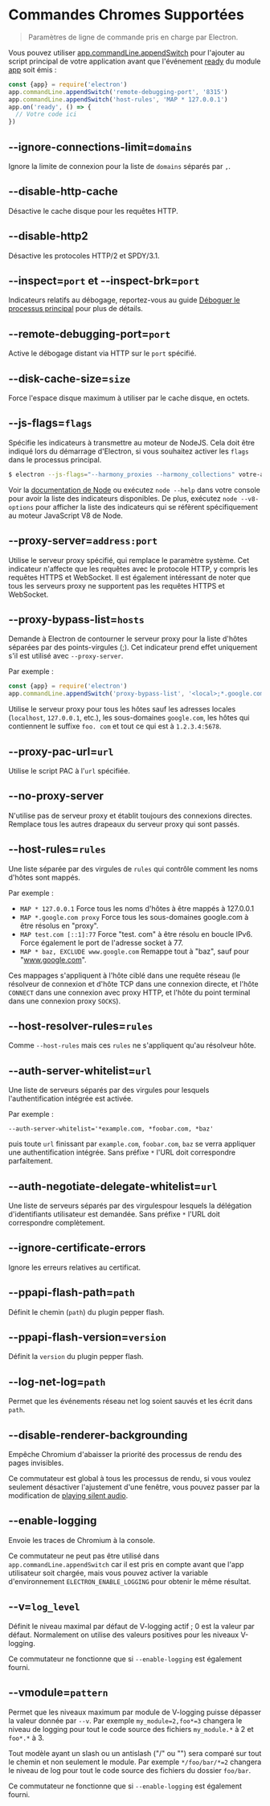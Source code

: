 # Commandes Chromes Supportées

> Paramètres de ligne de commande pris en charge par Electron.

Vous pouvez utiliser [app.commandLine.appendSwitch](app.md#appcommandlineappendswitchswitch-value) pour l'ajouter au script principal de votre application avant que l'événement [ready](app.md#event-ready) du module [app](app.md) soit émis :

```javascript
const {app} = require('electron')
app.commandLine.appendSwitch('remote-debugging-port', '8315')
app.commandLine.appendSwitch('host-rules', 'MAP * 127.0.0.1')
app.on('ready', () => {
  // Votre code ici
})
```

## --ignore-connections-limit=`domains`

Ignore la limite de connexion pour la liste de `domains` séparés par `,`.

## --disable-http-cache

Désactive le cache disque pour les requêtes HTTP.

## --disable-http2

Désactive les protocoles HTTP/2 et SPDY/3.1.

## --inspect=`port` et --inspect-brk=`port`

Indicateurs relatifs au débogage, reportez-vous au guide [Déboguer le processus principal](../tutorial/debugging-main-process.md) pour plus de détails.

## --remote-debugging-port=`port`

Active le débogage distant via HTTP sur le `port` spécifié.

## --disk-cache-size=`size`

Force l'espace disque maximum à utiliser par le cache disque, en octets.

## --js-flags=`flags`

Spécifie les indicateurs à transmettre au moteur de NodeJS. Cela doit être indiqué lors du démarrage d'Electron, si vous souhaitez activer les `flags` dans le processus principal.

```bash
$ electron --js-flags="--harmony_proxies --harmony_collections" votre-app
```

Voir la [documentation de Node](https://nodejs.org/api/cli.html) ou exécutez `node --help` dans votre console pour avoir la liste des indicateurs disponibles. De plus, exécutez `node --v8-options` pour afficher la liste des indicateurs qui se réfèrent spécifiquement au moteur JavaScript V8 de Node.

## --proxy-server=`address:port`

Utilise le serveur proxy spécifié, qui remplace le paramètre système. Cet indicateur n'affecte que les requêtes avec le protocole HTTP, y compris les requêtes HTTPS et WebSocket. Il est également intéressant de noter que tous les serveurs proxy ne supportent pas les requêtes HTTPS et WebSocket.

## --proxy-bypass-list=`hosts`

Demande à Electron de contourner le serveur proxy pour la liste d'hôtes séparées par des points-virgules (;). Cet indicateur prend effet uniquement s'il est utilisé avec `--proxy-server`.

Par exemple :

```javascript
const {app} = require('electron')
app.commandLine.appendSwitch('proxy-bypass-list', '<local>;*.google.com;*foo.com;1.2.3.4:5678')
```

Utilise le serveur proxy pour tous les hôtes sauf les adresses locales (`localhost`, `127.0.0.1`, etc.), les sous-domaines `google.com`, les hôtes qui contiennent le suffixe `foo. com` et tout ce qui est à `1.2.3.4:5678`.

## --proxy-pac-url=`url`

Utilise le script PAC à l'`url` spécifiée.

## --no-proxy-server

N'utilise pas de serveur proxy et établit toujours des connexions directes. Remplace tous les autres drapeaux du serveur proxy qui sont passés.

## --host-rules=`rules`

Une liste séparée par des virgules de `rules` qui contrôle comment les noms d'hôtes sont mappés.

Par exemple :

* `MAP * 127.0.0.1` Force tous les noms d'hôtes à être mappés à 127.0.0.1
* `MAP *.google.com proxy` Force tous les sous-domaines google.com à être résolus en "proxy".
* `MAP test.com [::1]:77` Force "test. com" à être résolu en boucle IPv6. Force également le port de l'adresse socket à 77.
* `MAP * baz, EXCLUDE www.google.com` Remappe tout à "baz", sauf pour "www.google.com".

Ces mappages s'appliquent à l'hôte ciblé dans une requête réseau (le résolveur de connexion et d'hôte TCP dans une connexion directe, et l'hôte `CONNECT` dans une connexion avec proxy HTTP, et l'hôte du point terminal dans une connexion proxy `SOCKS`).

## --host-resolver-rules=`rules`

Comme `--host-rules` mais ces `rules` ne s'appliquent qu'au résolveur hôte.

## --auth-server-whitelist=`url`

Une liste de serveurs séparés par des virgules pour lesquels l'authentification intégrée est activée.

Par exemple :

    --auth-server-whitelist='*example.com, *foobar.com, *baz'
    

puis toute `url` finissant par `example.com`, `foobar.com`, `baz` se verra appliquer une authentification intégrée. Sans préfixe `*` l'URL doit correspondre parfaitement.

## --auth-negotiate-delegate-whitelist=`url`

Une liste de serveurs séparés par des virgulespour lesquels la délégation d'identifiants utilisateur est demandée. Sans préfixe `*` l'URL doit correspondre complètement.

## --ignore-certificate-errors

Ignore les erreurs relatives au certificat.

## --ppapi-flash-path=`path`

Définit le chemin (`path`) du plugin pepper flash.

## --ppapi-flash-version=`version`

Définit la `version` du plugin pepper flash.

## --log-net-log=`path`

Permet que les événements réseau net log soient sauvés et les écrit dans `path`.

## --disable-renderer-backgrounding

Empêche Chromium d'abaisser la priorité des processus de rendu des pages invisibles.

Ce commutateur est global à tous les processus de rendu, si vous voulez seulement désactiver l'ajustement d'une fenêtre, vous pouvez passer par la modification de [playing silent audio](https://github.com/atom/atom/pull/9485/files).

## --enable-logging

Envoie les traces de Chromium à la console.

Ce commutateur ne peut pas être utilisé dans `app.commandLine.appendSwitch` car il est pris en compte avant que l'app utilisateur soit chargée, mais vous pouvez activer la variable d'environnement `ELECTRON_ENABLE_LOGGING` pour obtenir le même résultat.

## --v=`log_level`

Définit le niveau maximal par défaut de V-logging actif ; 0 est la valeur par défaut. Normalement on utilise des valeurs positives pour les niveaux V-logging.

Ce commutateur ne fonctionne que si `--enable-logging` est également fourni.

## --vmodule=`pattern`

Permet que les niveaux maximum par module de V-logging puisse dépasser la valeur donnée par `--v`. Par exemple `my_module=2,foo*=3` changera le niveau de logging pour tout le code source des fichiers `my_module.*` à 2 et `foo*.*` à 3.

Tout modèle ayant un slash ou un antislash ("/" ou "\") sera comparé sur tout le chemin et non seulement le module. Par exemple `*/foo/bar/*=2` changera le niveau de log pour tout le code source des fichiers du dossier `foo/bar`.

Ce commutateur ne fonctionne que si `--enable-logging` est également fourni.